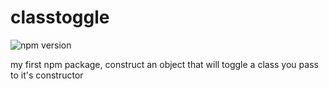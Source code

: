 # classtoggle
![npm version](https://img.shields.io/npm/v/@aarongraston/classtoggle)

my first npm package, construct an object that will toggle a class you pass to it's constructor

